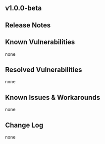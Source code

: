 v1.0.0-beta 
------------------------

Release Notes
-------------

Known Vulnerabilities
---------------------
none

Resolved Vulnerabilities
------------------------
none

Known Issues & Workarounds
--------------------------
none

Change Log
----------
none
